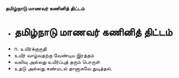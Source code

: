 **தமிழ்நாடு மாணவர் கணினித் திட்டம்**
- # தமிழ்நாடு மாணவர் கணினித் திட்டம்
- n. உயிர்க்குருதி
- உயிர் வாழ்வதற்கு வேண்டிய இரத்தம்
- வலிவு அல்லது உயிர்ப்புத் தரும் பொருள்
- உதடு அல்லது கண்மடல் தானாகவே துடித்தல்.


